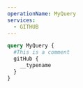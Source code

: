 ```yaml
---
operationName: MyQuery
services:
  - GITHUB
---
```


```graphql
query MyQuery {
  #This is a comment
  gitHub {
    __typename
  }
}
```

